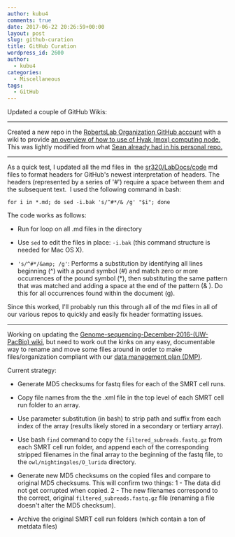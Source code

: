 ```yaml
---
author: kubu4
comments: true
date: 2017-06-22 20:26:59+00:00
layout: post
slug: github-curation
title: GitHub Curation
wordpress_id: 2600
author:
  - kubu4
categories:
  - Miscellaneous
tags:
  - GitHub
---
```


Updated a couple of GitHub Wikis:





* * *





Created a new repo in the [RobertsLab Organization GitHub account](httpss://github.com/RobertsLab) with a wiki to provide [an overview of how to use of Hyak (mox) computing node.](https://github.com/RobertsLab/hyak_mox/wiki) This was lightly modified from what [Sean already had in his personal repo.](https://github.com/seanb80/seanb80.github.io/wiki)





* * *





As a quick test, I updated all the md files in  the [sr320/LabDocs/code](httpss://github.com/sr320/LabDocs/tree/master/code) md files to format headers for GitHub's newest interpretation of headers. The headers (represented by a series of '#') require a space between them and the subsequent text.  I used the following command in bash:


    
    for i in *.md; do sed -i.bak 's/^#*/& /g' "$i"; done



The code works as follows:





  * Run for loop on all .md files in the directory



  * Use `sed` to edit the files in place: `-i.bak` (this command structure is needed for Mac OS X).



  * `'s/^#*/&amp; /g'`: Performs a substitution by identifying all lines beginning (^) with a pound symbol (#) and match zero or more occurrences of the pound symbol (*), then substituting the same pattern that was matched and adding a space at the end of the pattern (& ). Do this for all occurrences found within the document (g).






Since this worked, I'll probably run this through all of the md files in all of our various repos to quickly and easily fix header formatting issues.





* * *





Working on updating the [Genome-sequencing-December-2016-(UW-PacBio) wiki](httpss://github.com/RobertsLab/project-olympia.oyster-genomic/wiki/Genome-sequencing-December-2016-(UW-PacBio)), but need to work out the kinks on any easy, documentable way to rename and move some files around in order to make files/organization compliant with our [data management plan (DMP)](https://github.com/sr320/LabDocs/wiki/Data-Management#ngs-data-management-plan).



Current strategy:





  * Generate MD5 checksums for fastq files for each of the SMRT cell runs.



  * Copy file names from the the .xml file in the top level of each SMRT cell run folder to an array.



  * Use parameter substitution (in bash) to strip path and suffix from each index of the array (results likely stored in a secondary or tertiary array).



  * Use bash `find` command to copy the `filtered_subreads.fastq.gz` from each SMRT cell run folder, and append each of the corresponding stripped filenames in the final array to the beginning of the fastq file, to the `owl/nightingales/O_lurida` directory.



  * Generate new MD5 checksums on the copied files and compare to original MD5 checksums. This will confirm two things: 1 - The data did not get corrupted when copied. 2 - The new filenames correspond to the correct, original `filtered_subreads.fastq.gz` file (renaming a file doesn't alter the MD5 checksum).



  * Archive the original SMRT cell run folders (which contain a ton of metdata files)



